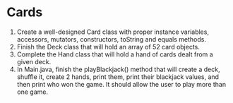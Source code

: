 # Cards

1.  Create a well-designed Card class with proper instance variables, accessors, mutators, constructors, toString and equals methods.
2.  Finish the Deck class that will hold an array of 52 card objects.
3.  Complete the Hand class that will hold a hand of cards dealt from a given deck.
4.  In Main.java, finish the playBlackjack() method that will create a deck, shuffle it, create 2 hands, print them, print their blackjack values, and then print who won the game.  It should allow the user to play more than one game.
